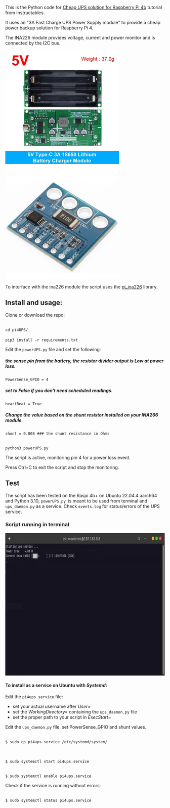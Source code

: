 This is the Python code for [Cheap UPS solution for Raspberry Pi 4b](https://) tutorial from Instructables.

It uses an "3A Fast Charge UPS Power Supply module" to provide a cheap power backup solution for Raspberry Pi 4.

The INA226 module provides voltage, current and power monitor and is connected by the I2C bus.


<img  src="img/ups.png"  width="360"  height="360"><img  src="img/ina226.png"  width="360"  height="360">

To interface with the ina226 module the script uses the [pi_ina226](https://github.com/e71828/pi_ina226/) library.

## Install and usage:

Clone or download the repo:

```console

cd pi4UPS/

pip3 install -r requirements.txt

```

Edit the `powerUPS.py` file and set the following:

##### the sense pin from the battery, the resistor divider output is Low at power loss.

`PowerSense_GPIO = 4`

##### set to False if you don't need scheduled readings.

`heartBeat = True`

##### Change the value based on the shunt resistor installed on your INA266 module.

`shunt = 0.008 ### the shunt resistance in Ohms`

```console

python3 powerUPS.py

```

The script is active, monitoring pin 4 for a power loss event.

Press Ctrl+C to exit the script and stop the monitoring.

## Test

The script has been tested on the Raspi 4b+ on Ubuntu 22.04.4 aarch64 and Python 3.10,
`powerUPS.py `is meant to be used from terminal and `ups_daemon.py` as a service.
Check `events.log` for status/errors of the UPS service.

### Script running in terminal

<img  src="img/ups_terminal.jpg"  width="948"  height="451">


#### To install as a service on Ubuntu with ***Systemd***:

Edit the `pi4ups.service` file:

- set your actual username after *User=*
- set the *WorkingDirectory=* containing the `ups_daemon.py` file
- set the proper path to your script in *ExecStart=*

Edit the `ups_daemon.py` file, set PowerSense_GPIO and shunt values.

```console

$ sudo cp pi4ups.service /etc/systemd/system/


```

```console

$ sudo systemctl start pi4ups.service

```

```console

$ sudo systemctl enable pi4ups.service

```

Check if the service is running without errors:

```console

$ sudo systemctl status pi4ups.service

```
